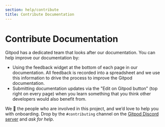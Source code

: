 ```yaml
---
section: help/contribute
title: Contribute Documentation
---
```


<script context="module">
  export const prerender = true;
</script>

# Contribute Documentation

Gitpod has a dedicated team that looks after our documentation. You can help improve our documentation by:

- Using the feedback widget at the bottom of each page in our documentation. All feedback is recorded into a spreadsheet and we use this information to drive the process to improve the Gitpod documentation.
- Submitting documentation updates via the "Edit on Gitpod button" (top right on every page) when you learn something that you think other developers would also benefit from.

We 🧡 the people who are involved in this project, and we’d love to help you with onboarding. Drop by the `#contributing` channel on the [Gitpod Discord server](https://www.gitpod.io/chat) and _ask for help_.
